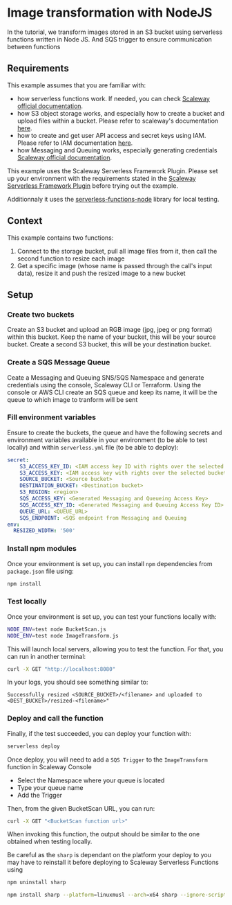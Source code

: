 # Image transformation with NodeJS

In the tutorial, we transform images stored in an S3 bucket using serverless functions written in Node JS. And SQS trigger to ensure communication between functions

## Requirements

This example assumes that you are familiar with:

* how serverless functions work. If needed, you can check [Scaleway official documentation](https://www.scaleway.com/en/docs/serverless/functions/quickstart/).
* how S3 object storage works, and especially how to create a bucket and upload files within a bucket. Please refer to scaleway's documentation [here](https://www.scaleway.com/en/docs/storage/object/quickstart/).
* how to create and get user API access and secret keys using IAM. Please refer to IAM documentation [here](https://www.scaleway.com/en/docs/identity-and-access-management/iam/concepts/).
* how Messaging and Queuing works, especially generating credentials [Scaleway official documentation](https://www.scaleway.com/en/docs/serverless/messaging/quickstart/).

This example uses the Scaleway Serverless Framework Plugin. Please set up your environment with the requirements stated in the [Scaleway Serverless Framework Plugin](https://github.com/scaleway/serverless-scaleway-functions) before trying out the example.

Additionnaly it uses the [serverless-functions-node](https://github.com/scaleway/serverless-functions-node) library for local testing.

## Context

This example contains two functions:

  1. Connect to the storage bucket, pull all image files from it, then call the second function to resize each image
  2. Get a specific image (whose name is passed through the call's input data), resize it and push the resized image to a new bucket

## Setup

### Create two buckets

Create an S3 bucket and upload an RGB image (jpg, jpeg or png format) within this bucket. Keep the name of your bucket, this will be your source bucket. Create a second S3 bucket, this will be your destination bucket.

### Create a SQS Message Queue

Ceate a Messaging and Queuing SNS/SQS Namespace and generate credentials using the console, Scaleway CLI or Terraform. 
Using the console or AWS CLI create an SQS queue and keep its name, it will be the queue to which image to tranform will be sent


### Fill environment variables

Ensure to create the buckets, the queue and have the following secrets and environment variables available in your environment (to be able to test locally) and within `serverless.yml` file (to be able to deploy):

```yml
secret:
    S3_ACCESS_KEY_ID: <IAM access key ID with rights over the selected bucket>
    S3_ACCESS_KEY: <IAM access key with rights over the selected bucket>
    SOURCE_BUCKET: <Source bucket>
    DESTINATION_BUCKET: <Destination bucket>
    S3_REGION: <region>
    SQS_ACCESS_KEY: <Generated Messaging and Queueing Access Key>
    SQS_ACCESS_KEY_ID: <Generated Messaging and Queuing Access Key ID>
    QUEUE_URL: <QUEUE_URL>
    SQS_ENDPOINT: <SQS endpoint from Messaging and Queuing
env:
  RESIZED_WIDTH: '500'
```

### Install npm modules

Once your environment is set up, you can install `npm` dependencies from `package.json` file using:

```sh
npm install
```

### Test locally

Once your environment is set up, you can test your functions locally with:

```sh
NODE_ENV=test node BucketScan.js
NODE_ENV=test node ImageTransform.js
```

This will launch local servers, allowing you to test the function. For that, you can run in another terminal:

```sh
curl -X GET "http://localhost:8080"
```

In your logs, you should see something similar to:

```text
Successfully resized <SOURCE_BUCKET>/<filename> and uploaded to <DEST_BUCKET>/resized-<filename>"
```

### Deploy and call the function

Finally, if the test succeeded, you can deploy your function with:

```sh
serverless deploy
```

Once deploy, you will need to add a `SQS Trigger` to the `ImageTransform` function in Scaleway Console
- Select the Namespace where your queue is located
- Type your queue name
- Add the Trigger

Then, from the given BucketScan URL, you can run:
```sh
curl -X GET "<BucketScan function url>"
```

When invoking this function, the output should be similar to the one obtained when testing locally.

Be careful as the `sharp` is dependant on the platform your deploy to you may have to reinstall it before deploying to Scaleway Serverless Functions using

```sh
npm uninstall sharp

npm install sharp --platform=linuxmusl --arch=x64 sharp --ignore-script=false
```
